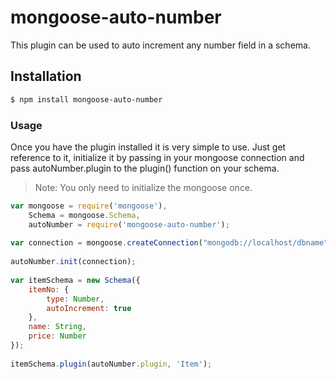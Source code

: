 # mongoose-auto-number

This plugin can be used to auto increment any number field in a schema.

## Installation

```sh
$ npm install mongoose-auto-number
```

### Usage

Once you have the plugin installed it is very simple to use. Just get reference to it, initialize it by passing in your mongoose connection and pass autoNumber.plugin to the plugin() function on your schema.

> Note: You only need to initialize the mongoose once.

```javascript
var mongoose = require('mongoose'),
    Schema = mongoose.Schema,
    autoNumber = require('mongoose-auto-number');
 
var connection = mongoose.createConnection("mongodb://localhost/dbname");
 
autoNumber.init(connection);
 
var itemSchema = new Schema({
    itemNo: {
        type: Number,
        autoIncrement: true    
    },
    name: String,
    price: Number
});
 
itemSchema.plugin(autoNumber.plugin, 'Item');

```